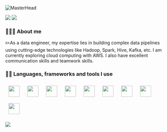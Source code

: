 ![MasterHead](https://user-images.githubusercontent.com/97012708/233769558-710dd1c2-75c1-4e35-bf96-7d125a4c25b2.gif)

<img src="https://user-images.githubusercontent.com/73097560/115834477-dbab4500-a447-11eb-908a-139a6edaec5c.gif">

<img src="https://readme-typing-svg.herokuapp.com/?font=Viga&color=FAFF00&size=27&vCenter=true&lines=Hey,+Aliens!;">

### 🧑🏼‍💻 About me
  <p>✏️As a data engineer, my expertise lies in building complex data pipelines using cutting-edge technologies like Hadoop, Spark, Hive, Kafka, etc. I am currently exploring cloud computing with AWS. I also have excellent communication skills and teamwork skills.</p>
	
### 🤹‍♀️ Languages, frameworks and tools I use
  <p>
  <img width="35px" style="margin:10px;" src="https://cdn.jsdelivr.net/gh/devicons/devicon/icons/python/python-original.svg" />	  
  <img width="35px" style="margin:10px;" src="https://cdn.jsdelivr.net/gh/devicons/devicon@latest/icons/hadoop/hadoop-original.svg" />	  
  <img width="35px" style="margin:10px;" src="https://cdn.jsdelivr.net/gh/devicons/devicon@latest/icons/apachespark/apachespark-original.svg" />	  
  <img width="35px" style="margin:10px;" src="https://cdn.jsdelivr.net/gh/devicons/devicon@latest/icons/apachekafka/apachekafka-original.svg" />
  <img width="35px" style="margin:10px;" src="https://cdn.jsdelivr.net/gh/devicons/devicon/icons/postgresql/postgresql-original.svg" />
  <img width="35px" style="margin:10px;" src="https://cdn.jsdelivr.net/gh/devicons/devicon/icons/mongodb/mongodb-original.svg" />
  <img width="35px" style="margin:10px;" src="https://cdn.jsdelivr.net/gh/devicons/devicon/icons/git/git-original.svg" />
  <img width="35px" style="margin:10px;" src="https://cdn.jsdelivr.net/gh/devicons/devicon/icons/vscode/vscode-original.svg" />
  <img width="35px" style="margin:10px;" src="https://cdn.jsdelivr.net/gh/devicons/devicon/icons/linux/linux-original.svg" /> 
</p>

<img src="https://user-images.githubusercontent.com/73097560/115834477-dbab4500-a447-11eb-908a-139a6edaec5c.gif">  

      

<!--
**roniskywalker/roniskywalker** is a ✨ _special_ ✨ repository because its `README.md` (this file) appears on your GitHub profile.

<img src="https://user-images.githubusercontent.com/1303154/88677602-1635ba80-d120-11ea-84d8-d263ba5fc3c0.gif" width="28px" height="28px" alt="hi" align="left"> 
![GitHub Views](https://komarev.com/ghpvc/?username=roniskywalker)

Here are some ideas to get you started:

- 🔭 I’m currently working on ...
- 🌱 I’m currently learning ...
- 👯 I’m looking to collaborate on ...
- 🤔 I’m looking for help with ...
- 💬 Ask me about ...
- 📫 How to reach me: ...
- 😄 Pronouns: ...
- ⚡ Fun fact: ...
-->

